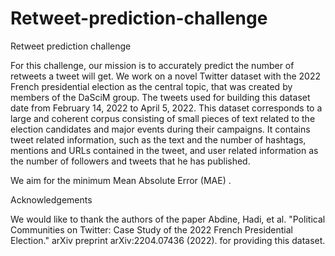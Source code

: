 # Retweet-prediction-challenge
Retweet prediction challenge

For this challenge, our mission is to accurately predict the number of retweets a tweet will get. 
We work on a novel Twitter dataset with the 2022 French presidential election as the central topic, that was created by members of the DaSciM group. 
The tweets used for building this dataset date from February 14, 2022 to April 5, 2022. This dataset corresponds to a large and coherent corpus consisting of small pieces of text related to the election candidates and major events during their campaigns. 
It contains tweet related information, such as the text and the number of hashtags, mentions and URLs contained in the tweet, and user related information as the number of followers and tweets that he has published.

We aim for the minimum Mean Absolute Error (MAE) .

Acknowledgements

We would like to thank the authors of the paper Abdine, Hadi, et al. "Political Communities on Twitter: Case Study of the 2022 French Presidential Election." arXiv preprint arXiv:2204.07436 (2022). for providing this dataset.
